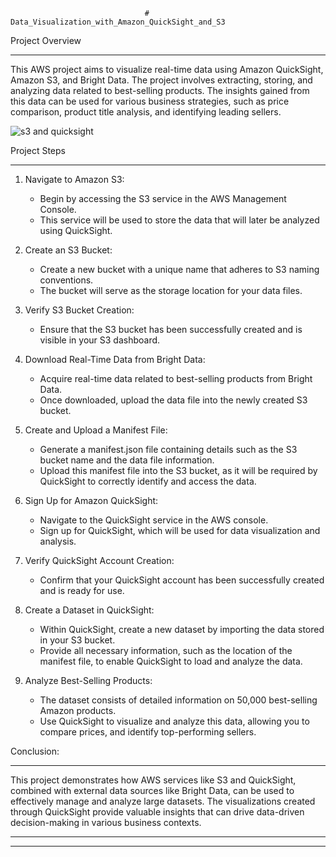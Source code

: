                                   # Data_Visualization_with_Amazon_QuickSight_and_S3

Project Overview
____________________________________________________________________________________________________________________________

This AWS project aims to visualize real-time data using Amazon QuickSight, Amazon S3, and Bright Data. The project involves extracting, storing, and analyzing data related to best-selling products. The insights gained from this data can be used for various business strategies, such as price comparison, product title analysis, and identifying leading sellers.

![s3 and quicksight](https://github.com/user-attachments/assets/50ade530-e90e-4155-9b05-d3c5e226f58b)

Project Steps
____________________________________________________________________________________________________________________________

1. Navigate to Amazon S3:
   * Begin by accessing the S3 service in the AWS Management Console.
   * This service will be used to store the data that will later be analyzed using QuickSight.

2. Create an S3 Bucket:
    * Create a new bucket with a unique name that adheres to S3 naming conventions.
    * The bucket will serve as the storage location for your data files.

3. Verify S3 Bucket Creation:
    * Ensure that the S3 bucket has been successfully created and is visible in your S3 dashboard.

 4. Download Real-Time Data from Bright Data:
    * Acquire real-time data related to best-selling products from Bright Data.
    * Once downloaded, upload the data file into the newly created S3 bucket.
  
5. Create and Upload a Manifest File:
   * Generate a manifest.json file containing details such as the S3 bucket name and the data file information.
   * Upload this manifest file into the S3 bucket, as it will be required by QuickSight to correctly identify and access the data.

6. Sign Up for Amazon QuickSight:
   * Navigate to the QuickSight service in the AWS console.
   * Sign up for QuickSight, which will be used for data visualization and analysis.

7. Verify QuickSight Account Creation:
   * Confirm that your QuickSight account has been successfully created and is ready for use.

8. Create a Dataset in QuickSight:
   * Within QuickSight, create a new dataset by importing the data stored in your S3 bucket.
   * Provide all necessary information, such as the location of the manifest file, to enable QuickSight to load and analyze the data.

9. Analyze Best-Selling Products:
   * The dataset consists of detailed information on 50,000 best-selling Amazon products.
   * Use QuickSight to visualize and analyze this data, allowing you to compare prices, and identify top-performing sellers.


Conclusion:
____________________________________________________________________________________________________________________________

This project demonstrates how AWS services like S3 and QuickSight, combined with external data sources like Bright Data, can be used to effectively manage and analyze large datasets. The visualizations created through QuickSight provide valuable insights that can drive data-driven decision-making in various business contexts.

____________________________________________________________________________________________________________________________
____________________________________________________________________________________________________________________________
